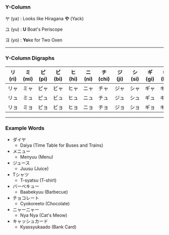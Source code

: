 ### Y-Column

ヤ (ya) : Looks like Hiragana **や** (Yack)

ユ (yu) : **U** Boat's Periscope

ヨ (yo) : **Yo**ke for Two Oxen

---

### Y-Column Digraphs

| リ　(ri) | ミ　(mi) | ピ　(pi) | ビ　(bi) | ヒ　(hi) | ニ　(ni) | チ　(chi) | ジ　(ji) | シ　(si) | ギ　(gi) | キ　(ki) |     |
| -------- | -------- | -------- | -------- | -------- | -------- | --------- | -------- | -------- | -------- | -------- | --- |
| リャ     | ミャ     | ピャ     | ビャ     | ヒャ     | ニャ     | チャ      | ジャ     | シャ     | ギャ     | キャ     | ヤ  |
| リュ     | ミュ     | ピュ     | ビュ     | ヒュ     | ニュ     | チュ      | ジュ     | シュ     | ギュ     | キュ     | ユ  |
| リョ     | ミョ     | ピョ     | ビョ     | ヒョ     | ニョ     | チョ      | ジョ     | ショ     | ギョ     | キョ     | ヨ  |

---

### Example Words

* ダイヤ
	* Daiya (Time Table for Buses and Trains)
* メニュー
	* Menyuu (Menu)
* ジュース
	* Juusu (Juice)
* Tシャツ
	* T-syatsu (T-shirt)
* バーベキュー
	* Baabekyuu (Barbecue)
* チョコレート
	* Cyokoreeto (Chocolate)
* ニャーニャー
	* Nya Nya (Cat's Meow)
* キャッシュカード
	* Kyassyukaado (Bank Card)

